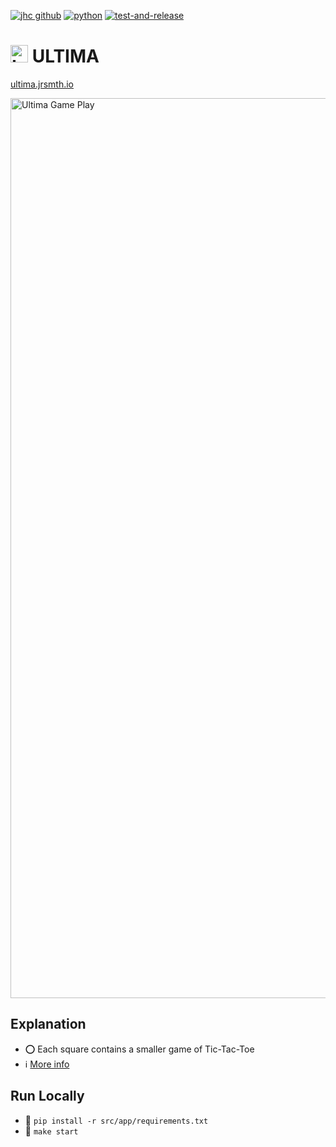 [![jhc github](https://img.shields.io/badge/GitHub-jrsmth-181717.svg?style=flat&logo=github)](https://github.com/jrsmth)
[![python](https://img.shields.io/badge/Python-3.9-3776AB.svg?style=flat&logo=python&logoColor=white)](https://www.python.org)
[![test-and-release](https://github.com/jrsmth/ultima/actions/workflows/main.yaml/badge.svg)](https://github.com/jrsmth/ultima/actions/workflows/main.yaml)

# <img src="https://github.com/jrsmth/ultima/assets/34093915/b67d641d-1963-48cd-b110-b13e6d3537d8" width="28" alt="Logo"> ULTIMA
<!-- TODO :: Private repo whilst under development, publicise upon submission -->
[ultima.jrsmth.io](https://ultima.jrsmth.io)

<img width="1440" alt="Ultima Game Play" src="https://github.com/jrsmth/ultima/assets/34093915/c847db7d-8b72-4614-b3fc-7219e95c3bf5">
<!-- TODO :: Replace with .GIF -->

## Explanation
- ⭕ Each square contains a smaller game of Tic-Tac-Toe
- ℹ️ [More info](https://www.thegamegal.com/2018/09/01/ultimate-tic-tac-toe/)

## Run Locally
- 🔧 `pip install -r src/app/requirements.txt`
- 🚀 `make start`
